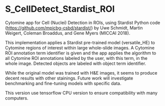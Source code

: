 # S_CellDetect_Stardist_ROI
Cytomine app for Cell (Nuclei) Detection in ROIs, using Stardist Python code (https://github.com/mpicbg-csbd/stardist/)
by Uwe Schmidt, Martin Weigert, Coleman Broaddus, and Gene Myers (MICCAI 2018).

This implementation applies a Stardist pre-trained model (versatile_HE) to Cytomine regions of interest within large whole-slide images. A Cytomine ROI annotation term identifier is given and the app applies the algorithm to all Cytomine ROI annotations labeled by the user, with this term, in the whole image. Detected objects are labeled with object term identifier.

While the original model was trained with H&E images, it seems to produce decent results with other stainings. Future work will investigate benchmarking and fine-tuning models with specific data.

This version use tensorflow CPU version to ensure compatibility with many computers.
